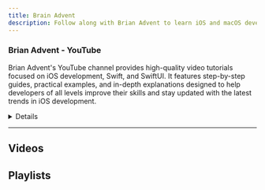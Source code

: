```yaml
---
title: Brain Advent
description: Follow along with Brian Advent to learn iOS and macOS development through practical examples and tutorials.
---
```


### Brian Advent - YouTube

Brian Advent's YouTube channel provides high-quality video tutorials focused on iOS development, Swift, and SwiftUI. It features step-by-step guides, practical examples, and in-depth explanations designed to help developers of all levels improve their skills and stay updated with the latest trends in iOS development.

<details>
**URL:** [Brian Advent - YouTube](https://www.youtube.com/@BrianAdvent)

**Authors:** `Brian Advent`

**Complexity Levels:**
   - **Beginner:** 35%
   - **Intermediate:** 40%
   - **Advanced:** 25%

**Frequency of Posting:** Weekly

**Types of Content:**
   - **Tutorials:** 70% (Step-by-step video guides)
   - **Live Streams:** 20% (Interactive coding sessions)
   - **News and Updates:** 10% (Latest trends and updates in iOS development)

**Additional Features:**
   - **Playlists:** Curated playlists for structured learning.
   - **Community Tab:** Engagement with viewers and updates.
</details>

<LinkCard title="Visit Brian Advent on YouTube" href="https://www.youtube.com/@BrianAdvent" />

---

## Videos 

## Playlists

